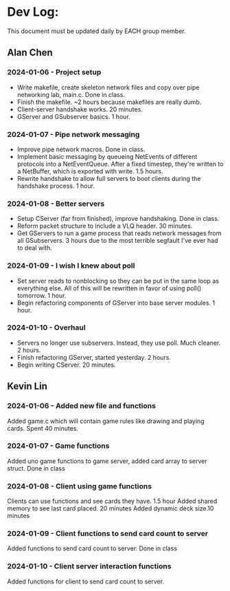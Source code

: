 # Dev Log:

This document must be updated daily by EACH group member.

## Alan Chen

### 2024-01-06 - Project setup
* Write makefile, create skeleton network files and copy over pipe networking lab, main.c. Done in class.
* Finish the makefile. ~2 hours because makefiles are really dumb.
* Client-server handshake works. 20 minutes.
* GServer and GSubserver basics. 1 hour.

### 2024-01-07 - Pipe network messaging
* Improve pipe network macros. Done in class.
* Implement basic messaging by queueing NetEvents of different protocols into a NetEventQueue. After a fixed timestep, they're written to a NetBuffer, which is exported with write. 1.5 hours.
* Rewrite handshake to allow full servers to boot clients during the handshake process. 1 hour.

### 2024-01-08 - Better servers
* Setup CServer (far from finished), improve handshaking. Done in class.
* Reform packet structure to include a VLQ header. 30 minutes.
* Get GServers to run a game process that reads network messages from all GSubservers. 3 hours due to the most terrible segfault I've ever had to deal with.

### 2024-01-09 - I wish I knew about poll
* Set server reads to nonblocking so they can be put in the same loop as everything else. All of this will be rewritten in favor of using poll() tomorrow. 1 hour.
* Begin refactoring components of GServer into base server modules. 1 hour.

### 2024-01-10 - Overhaul
* Servers no longer use subservers. Instead, they use poll. Much cleaner. 2 hours.
* Finish refactoring GServer, started yesterday. 2 hours.
* Begin writing CServer. 20 minutes.

## Kevin Lin

### 2024-01-06 - Added new file and functions
Added game.c which will contain game rules like drawing and playing cards. Spent 40 minutes.

### 2024-01-07 - Game functions
Added uno game functions to game server, added card array to server struct. Done in class

### 2024-01-08 - Client using game functions
Clients can use functions and see cards they have. 1.5 hour
Added shared memory to see last card placed. 20 minutes
Added dynamic deck size.10 minutes

### 2024-01-09 - Client functions to send card count to server
Added functions to send card count to server. Done in class

### 2024-01-10 - Client server interaction functions
Added functions for client to send card count to server.
